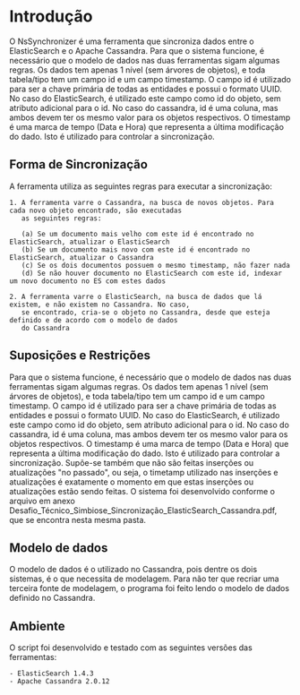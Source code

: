Introdução
==========

O NsSynchronizer é uma ferramenta que sincroniza dados entre o ElasticSearch e o Apache Cassandra.
Para que o sistema funcione, é necessário que o modelo de dados nas duas ferramentas sigam algumas regras.
Os dados tem apenas 1 nível (sem árvores de objetos), e toda tabela/tipo tem um campo id e um campo timestamp.
O campo id é utilizado para ser a chave primária de todas as entidades e possui o formato UUID. No caso do ElasticSearch,
é utilizado este campo como id do objeto, sem atributo adicional para o id. No caso do cassandra, id é uma coluna, mas ambos 
devem ter os mesmo valor para os objetos respectivos. O timestamp é uma marca de tempo (Data e Hora) que representa a última 
modificação do dado. Isto é utilizado para controlar a sincronização.

Forma de Sincronização
----------------------

A ferramenta utiliza as seguintes regras para executar a sincronização:

	1. A ferramenta varre o Cassandra, na busca de novos objetos. Para cada novo objeto encontrado, são executadas 
	   as seguintes regras:
	   
	   (a) Se um documento mais velho com este id é encontrado no ElasticSearch, atualizar o ElasticSearch
	   (b) Se um documento mais novo com este id é encontrado no ElasticSearch, atualizar o Cassandra
	   (c) Se os dois documentos possuem o mesmo timestamp, não fazer nada
	   (d) Se não houver documento no ElasticSearch com este id, indexar um novo documento no ES com estes dados
	   
	2. A ferramenta varre o ElasticSearch, na busca de dados que lá existem, e não existem no Cassandra. No caso,
	   se encontrado, cria-se o objeto no Cassandra, desde que esteja definido e de acordo com o modelo de dados 
	   do Cassandra
 

Suposições e Restrições
-----------------------

Para que o sistema funcione, é necessário que o modelo de dados nas duas ferramentas sigam algumas regras.
Os dados tem apenas 1 nível (sem árvores de objetos), e toda tabela/tipo tem um campo id e um campo timestamp.
O campo id é utilizado para ser a chave primária de todas as entidades e possui o formato UUID. No caso do ElasticSearch,
é utilizado este campo como id do objeto, sem atributo adicional para o id. No caso do cassandra, id é uma coluna, mas ambos 
devem ter os mesmo valor para os objetos respectivos. O timestamp é uma marca de tempo (Data e Hora) que representa a última 
modificação do dado. Isto é utilizado para controlar a sincronização.
Supõe-se também que não são feitas inserções ou atualizações "no passado", ou seja, o timetamp utilizado nas inserções e 
atualizações é exatamente o momento em que estas inserções ou atualizações estão sendo feitas.
O sistema foi desenvolvido conforme o arquivo em anexo Desafio_Técnico_Simbiose_Sincronização_ElasticSearch_Cassandra.pdf,
que se encontra nesta mesma pasta.


Modelo de dados
----------------
O modelo de dados é o utilizado no Cassandra, pois dentre os dois sistemas, é o que necessita de modelagem. Para não ter que 
recriar uma terceira fonte de modelagem, o programa foi feito lendo o modelo de dados definido no Cassandra.

 
Ambiente
--------

O script foi desenvolvido e testado com as seguintes versões das ferramentas:

	- ElasticSearch 1.4.3
	- Apache Cassandra 2.0.12
